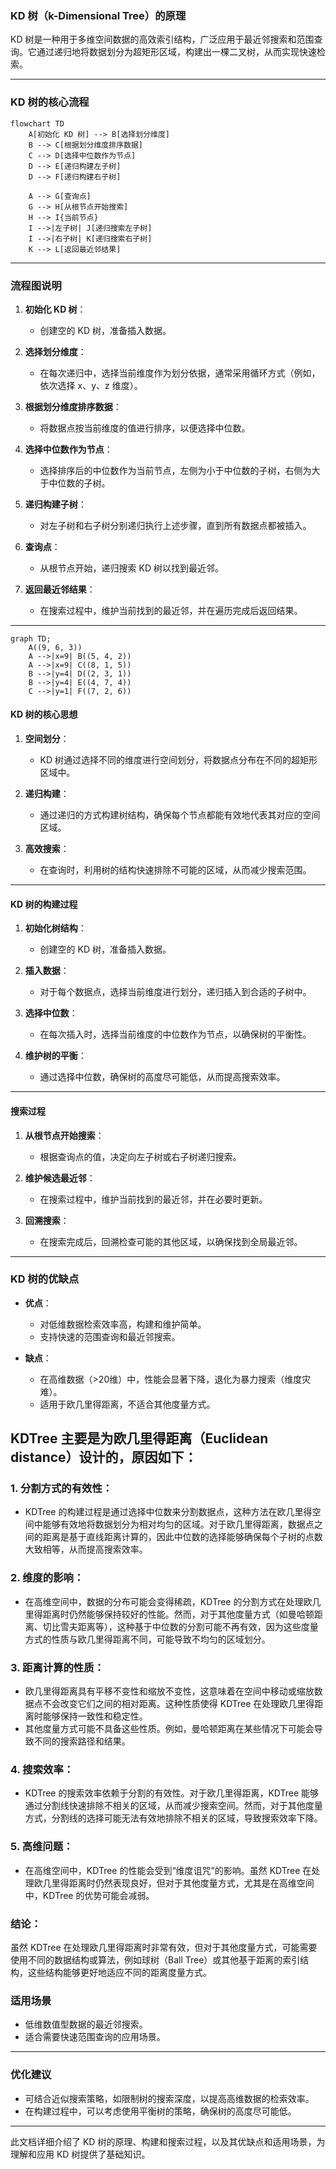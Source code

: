 ### **KD 树（k-Dimensional Tree）的原理**

KD 树是一种用于多维空间数据的高效索引结构，广泛应用于最近邻搜索和范围查询。它通过递归地将数据划分为超矩形区域，构建出一棵二叉树，从而实现快速检索。

---

### **KD 树的核心流程**
```mermaid
flowchart TD
    A[初始化 KD 树] --> B[选择划分维度]
    B --> C[根据划分维度排序数据]
    C --> D[选择中位数作为节点]
    D --> E[递归构建左子树]
    D --> F[递归构建右子树]

    A --> G[查询点]
    G --> H[从根节点开始搜索]
    H --> I{当前节点}
    I -->|左子树| J[递归搜索左子树]
    I -->|右子树| K[递归搜索右子树]
    K --> L[返回最近邻结果]
```

---
### 流程图说明

1. **初始化 KD 树**：
   - 创建空的 KD 树，准备插入数据。

2. **选择划分维度**：
   - 在每次递归中，选择当前维度作为划分依据，通常采用循环方式（例如，依次选择 x、y、z 维度）。

3. **根据划分维度排序数据**：
   - 将数据点按当前维度的值进行排序，以便选择中位数。

4. **选择中位数作为节点**：
   - 选择排序后的中位数作为当前节点，左侧为小于中位数的子树，右侧为大于中位数的子树。

5. **递归构建子树**：
   - 对左子树和右子树分别递归执行上述步骤，直到所有数据点都被插入。

6. **查询点**：
   - 从根节点开始，递归搜索 KD 树以找到最近邻。

7. **返回最近邻结果**：
   - 在搜索过程中，维护当前找到的最近邻，并在遍历完成后返回结果。

---

```mermaid
graph TD;
    A((9, 6, 3))
    A -->|x=9| B((5, 4, 2))
    A -->|x=9| C((8, 1, 5))
    B -->|y=4| D((2, 3, 1))
    B -->|y=4| E((4, 7, 4))
    C -->|y=1| F((7, 2, 6))
```

#### **KD 树的核心思想**

1. **空间划分**：
   - KD 树通过选择不同的维度进行空间划分，将数据点分布在不同的超矩形区域中。

2. **递归构建**：
   - 通过递归的方式构建树结构，确保每个节点都能有效地代表其对应的空间区域。

3. **高效搜索**：
   - 在查询时，利用树的结构快速排除不可能的区域，从而减少搜索范围。

---

#### **KD 树的构建过程**

1. **初始化树结构**：
   - 创建空的 KD 树，准备插入数据。

2. **插入数据**：
   - 对于每个数据点，选择当前维度进行划分，递归插入到合适的子树中。

3. **选择中位数**：
   - 在每次插入时，选择当前维度的中位数作为节点，以确保树的平衡性。

4. **维护树的平衡**：
   - 通过选择中位数，确保树的高度尽可能低，从而提高搜索效率。

---

#### **搜索过程**

1. **从根节点开始搜索**：
   - 根据查询点的值，决定向左子树或右子树递归搜索。

2. **维护候选最近邻**：
   - 在搜索过程中，维护当前找到的最近邻，并在必要时更新。

3. **回溯搜索**：
   - 在搜索完成后，回溯检查可能的其他区域，以确保找到全局最近邻。

---

### **KD 树的优缺点**

- **优点**：
  - 对低维数据检索效率高，构建和维护简单。
  - 支持快速的范围查询和最近邻搜索。

- **缺点**：
  - 在高维数据（>20维）中，性能会显著下降，退化为暴力搜索（维度灾难）。
  - 适用于欧几里得距离，不适合其他度量方式。

## KDTree 主要是为欧几里得距离（Euclidean distance）设计的，原因如下：

### 1. **分割方式的有效性**：
   - KDTree 的构建过程是通过选择中位数来分割数据点，这种方法在欧几里得空间中能够有效地将数据划分为相对均匀的区域。对于欧几里得距离，数据点之间的距离是基于直线距离计算的，因此中位数的选择能够确保每个子树的点数大致相等，从而提高搜索效率。

### 2. **维度的影响**：
   - 在高维空间中，数据的分布可能会变得稀疏，KDTree 的分割方式在处理欧几里得距离时仍然能够保持较好的性能。然而，对于其他度量方式（如曼哈顿距离、切比雪夫距离等），这种基于中位数的分割可能不再有效，因为这些度量方式的性质与欧几里得距离不同，可能导致不均匀的区域划分。

### 3. **距离计算的性质**：
   - 欧几里得距离具有平移不变性和缩放不变性，这意味着在空间中移动或缩放数据点不会改变它们之间的相对距离。这种性质使得 KDTree 在处理欧几里得距离时能够保持一致性和稳定性。
   - 其他度量方式可能不具备这些性质。例如，曼哈顿距离在某些情况下可能会导致不同的搜索路径和结果。

### 4. **搜索效率**：
   - KDTree 的搜索效率依赖于分割的有效性。对于欧几里得距离，KDTree 能够通过分割线快速排除不相关的区域，从而减少搜索空间。然而，对于其他度量方式，分割线的选择可能无法有效地排除不相关的区域，导致搜索效率下降。

### 5. **高维问题**：
   - 在高维空间中，KDTree 的性能会受到“维度诅咒”的影响。虽然 KDTree 在处理欧几里得距离时仍然表现良好，但对于其他度量方式，尤其是在高维空间中，KDTree 的优势可能会减弱。


### 结论：
虽然 KDTree 在处理欧几里得距离时非常有效，但对于其他度量方式，可能需要使用不同的数据结构或算法，例如球树（Ball Tree）或其他基于距离的索引结构，这些结构能够更好地适应不同的距离度量方式。

### **适用场景**

- 低维数值型数据的最近邻搜索。
- 适合需要快速范围查询的应用场景。

---

### **优化建议**

- 可结合近似搜索策略，如限制树的搜索深度，以提高高维数据的检索效率。
- 在构建过程中，可以考虑使用平衡树的策略，确保树的高度尽可能低。

---

此文档详细介绍了 KD 树的原理、构建和搜索过程，以及其优缺点和适用场景，为理解和应用 KD 树提供了基础知识。
